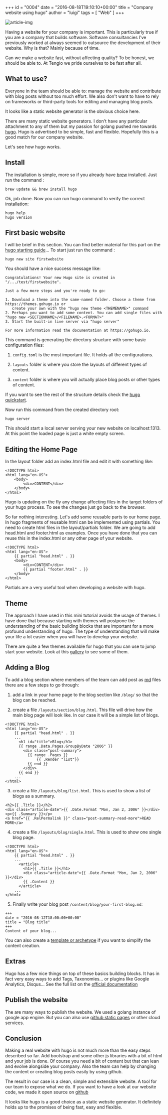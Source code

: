 +++
id = "0004"
date = "2016-08-18T19:10:10+00:00"
title = "Company website using hugo"
author = "luigi"
tags = [ "Web" ]
+++

![article-img](/img/blog/0004/hugo.jpg)

Having a website for your company is important. This is particularly true if you are a company that builds software. Software consultancies I’ve previously worked at always seemed to outsource the development of their website. Why is that? Mainly because of time.

Can we make a website fast, without affecting quality? To be honest, we should be able to. At Tengio we pride ourselves to be fast after all.

## What to use?

Everyone in the team should be able to: manage the website and contribute with blog posts without too much effort. We also don't want to have to rely on frameworks or third-party tools for editing and managing blog posts.

It looks like a static website generator is the obvious choice here.

There are many static website generators. I don't have any particular attachment to any of them but my passion for golang pushed me towards [hugo](https://gohugo.io). Hugo is advertised to be simple, fast and flexible. Hopefully this is a good match for our company website.

Let's see how hugo works.

## Install

The installation is simple, more so if you already have [brew](http://brew.sh/) installed. Just run the command :

```
brew update && brew install hugo
```

Ok, job done. Now you can run hugo command to verify the correct installation:

```
hugo help
hugo version
```

## First basic website

I will be brief in this section. You can find better material for this part on the [hugo starting guide](https://gohugo.io/overview/quickstart)... To start just run the command :

```
hugo new site firstwebsite
```

You should have a nice success message like:

```
Congratulations! Your new Hugo site is created in "/.../test/firstwebsite".

Just a few more steps and you're ready to go:

1. Download a theme into the same-named folder. Choose a theme from https://themes.gohugo.io or
   create your own with the "hugo new theme <THEMENAME>" command
2. Perhaps you want to add some content. You can add single files with "hugo new <SECTIONNAME>/<FILENAME>.<FORMAT>"
3. Start the built-in live server via "hugo server"

For more information read the documentation at https://gohugo.io.
```

This command is generating the directory structure with some basic configuration files:

1. ```config.toml``` is the most important file. It holds all the configurations.

2. ```layouts``` folder is where you store the layouts of different types of content.

3. ```content``` folder is where you will actually place blog posts or other types of content.

If you want to see the rest of the structure details check the [hugo quickstart](https://gohugo.io/overview/quickstart).

Now run this command from the created directory root:

```
hugo server
```

This should start a local server serving your new website on localhost:1313. At this point the loaded page is just a white empty screen.

## Editing the Home Page

In the layout folder add an index.html file and edit it with something like:

```
<!DOCTYPE html>
<html lang="en-US">
    <body>
        <div>CONTENT</div>
    </body>
</html>
```

Hugo is updating on the fly any change affecting files in the target folders of your hugo process. To see the changes just go back to the browser.

So far nothing interesting. Let's add some reusable parts to our home page. In hugo fragments of reusable html can be implemented using partials. You need to create html files in the layout/partials folder. We are going to add head.html and footer.html as examples. Once you have done that you can reuse this in the index.html or any other page of your website.

```
<!DOCTYPE html>
<html lang="en-US">
    {{ partial "head.html" . }}
    <body>
        <div>CONTENT</div>
        {{ partial "footer.html" . }}
    </body>
</html>
```

Partials are a very useful tool when developing a website with hugo.  

## Theme

The approach I have used in this mini tutorial avoids the usage of themes. I have done that because starting with themes will postpone the understanding of the basic building blocks that are important for a more profound understanding of hugo. The type of understanding that will make your life a lot easier when you will have to develop your website.

There are quite a few themes available for hugo that you can use to jump start your website. Look at this [gallery](http://themes.gohugo.io/) to see some of them.

## Adding a Blog

To add a blog section where members of the team can add post as [md](https://guides.github.com/features/mastering-markdown/) files there are a few steps to go through:

1. add a link in your home page to the blog section like ```/blog/``` so that the blog can be reached.

2. create a file ```/layouts/section/blog.html```. This file will drive how the main blog page will look like. In our case it will be a simple list of blogs.
```
<!DOCTYPE html>
<html lang="en-US">
    {{ partial "head.html" . }}
    ...        
      <h1 id="title">Blog</h1>
      {{ range .Data.Pages.GroupByDate "2006" }}
        <div class="post-summary">
          {{ range .Pages }}
              {{ .Render "list"}}
          {{ end }}
        </div>
      {{ end }}
    ...
</html>
```

3. create a file ```/layouts/blog/list.html```. This is used to show a list of blogs as a summary.
```
<h2>{{ .Title }}</h2>
<div class="article-date">{{ .Date.Format "Mon, Jan 2, 2006" }}</div>
<p>{{ .Summary }}</p>
<a href="{{ .RelPermalink }}" class="post-summary-read-more">READ MORE</a>
```

4. create a file ```/layouts/blog/single.html```. This is used to show one single blog page.
```
<!DOCTYPE html>
<html lang="en-US">
    {{ partial "head.html" . }}
    ...        
      <article>
        <h1>{{ .Title }}</h1>
        <div class="article-date">{{ .Date.Format "Mon, Jan 2, 2006" }}</div>
        {{ .Content }}
      </article>
    ...
</html>
```

5. Finally write your blog post ```/content/blog/your-first-blog.md```:
```
+++
date = "2016-08-12T18:00:00+00:00"
title = "Blog title"
+++
Content of your blog...
```
You can also create a [template or archetype](https://gohugo.io/content/archetypes/) if you want to simplify the content creation.

## Extras

Hugo has a few nice things on top of these basics building blocks. It has in fact very easy ways to add Tags, Taxonomies... or plugins like Google Analytics, Disqus... See the full list on the [official documentation](https://gohugo.io/extras/analytics/)

## Publish the website

The are many ways to publish the website. We used a golang instance of google app engine. But you can also use [github static pages](https://gohugo.io/tutorials/github-pages-blog/) or other cloud services.

## Conclusion

Making a real website with hugo is not much more than the easy steps described so far. Add bootstrap and some other js libraries with a bit of html and your job is done. Of course you need a bit of content but that can lean and evolve alongside your company. Also the team can help by changing the content or creating blog posts easily by using github.

The result in our case is a clean, simple and extensible website. A tool for our team to expose what we do. If you want to have a look at our website code, we made it open source on [github](https://github...)

It looks like hugo is a good choice as a static website generator. It definitely holds up to the promises of being fast, easy and flexible.
